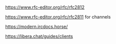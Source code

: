 https://www.rfc-editor.org/rfc/rfc2812

https://www.rfc-editor.org/rfc/rfc2811 for channels

https://modern.ircdocs.horse/

https://libera.chat/guides/clients
